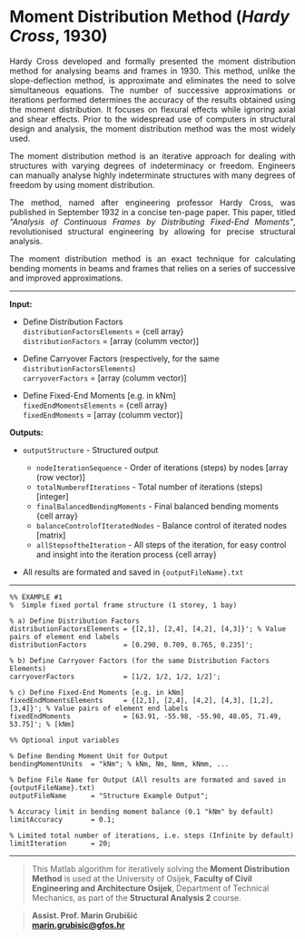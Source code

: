 # Moment Distribution Method (*Hardy Cross*, 1930)   

<div align='justify'>
Hardy Cross developed and formally presented the moment distribution method for analysing beams and frames in 1930. This method, unlike the slope-deflection method, is approximate and eliminates the need to solve simultaneous equations. The number of successive approximations or iterations performed determines the accuracy of the results obtained using the moment distribution. It focuses on flexural effects while ignoring axial and shear effects. Prior to the widespread use of computers in structural design and analysis, the moment distribution method was the most widely used.

The moment distribution method is an iterative approach for dealing with structures with varying degrees of indeterminacy or freedom. Engineers can manually analyse highly indeterminate structures with many degrees of freedom by using moment distribution.

The method, named after engineering professor Hardy Cross, was published in September 1932 in a concise ten-page paper. This paper, titled *"Analysis of Continuous Frames by Distributing Fixed-End Moments"*, revolutionised structural engineering by allowing for precise structural analysis.

The moment distribution method is an exact technique for calculating bending moments in beams and frames that relies on a series of successive and improved approximations.
</div>

---

**Input:**

- Define Distribution Factors                
`distributionFactorsElements` = {cell array}          
`distributionFactors`         = [array (columm vector)]           
              
- Define Carryover Factors (respectively, for the same `distributionFactorsElements`)            
`carryoverFactors`            = [array (columm vector)]                      
               
- Define Fixed-End Moments [e.g. in kNm]            
`fixedEndMomentsElements`     = {cell array}               
`fixedEndMoments`             = [array (columm vector)]

**Outputs:**

- `outputStructure` - Structured output
  - `nodeIterationSequence` - Order of iterations (steps) by nodes [array (row vector)]     
  - `totalNumberofIterations` - Total number of iterations (steps) [integer]     
  - `finalBalancedBendingMoments` - Final balanced bending moments {cell array}    
  - `balanceControlofIteratedNodes` - Balance control of iterated nodes [matrix]     
  - `allStepsoftheIteration` - All steps of the iteration, for easy control and insight into the iteration process {cell array}    

- All results are formated and saved in `{outputFileName}.txt`

---
```   
%% EXAMPLE #1
%  Simple fixed portal frame structure (1 storey, 1 bay)

% a) Define Distribution Factors
distributionFactorsElements = {[2,1], [2,4], [4,2], [4,3]}'; % Value pairs of element end labels
distributionFactors         = [0.290, 0.709, 0.765, 0.235]';

% b) Define Carryover Factors (for the same Distribution Factors Elements)
carryoverFactors            = [1/2, 1/2, 1/2, 1/2]';

% c) Define Fixed-End Moments [e.g. in kNm]
fixedEndMomentsElements     = {[2,1], [2,4], [4,2], [4,3], [1,2], [3,4]}'; % Value pairs of element end labels
fixedEndMoments             = [63.91, -55.98, -55.98, 48.05, 71.49, 53.75]'; % [kNm]
```

```
%% Optional input variables

% Define Bending Moment Unit for Output
bendingMomentUnits  = "kNm"; % kNm, Nm, Nmm, kNmm, ...

% Define File Name for Output (All results are formated and saved in {outputFileName}.txt)
outputFileName      = "Structure Example Output";

% Accuracy limit in bending moment balance (0.1 "kNm" by default)
limitAccuracy       = 0.1;

% Limited total number of iterations, i.e. steps (Infinite by default)
limitIteration      = 20;
```
---     

> This Matlab algorithm for iteratively solving the **Moment Distribution Method** is used at the University of Osijek, **Faculty of Civil Engineering and Architecture Osijek**, Department of Technical Mechanics, as part of the **Structural Analysis 2** course.

> **Assist. Prof. Marin Grubišić**    
> **marin.grubisic@gfos.hr**
